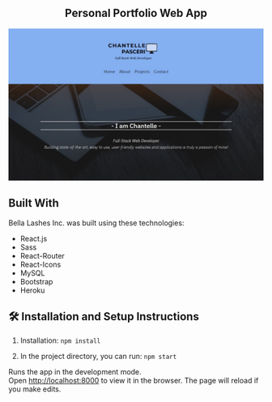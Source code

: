 <h2 align="center">
Personal Portfolio Web App <br/>
</h2>

<div align="center">
<img src="./client/src/assets/images/main.jpg" alt="demo"/>
</div>

## Built With

Bella Lashes Inc. was built using these technologies:

- React.js
- Sass
- React-Router
- React-Icons
- MySQL
- Bootstrap
- Heroku

## 🛠 Installation and Setup Instructions

1. Installation: `npm install`

2. In the project directory, you can run: `npm start`

Runs the app in the development mode.\
Open [http://localhost:8000](http://localhost:3000) to view it in the browser.
The page will reload if you make edits.
